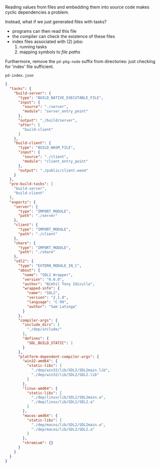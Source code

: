 Reading values from files and embedding them into source code makes cyclic dependencies a problem.

Instead, what if we just generated files with tasks?
- programs can then read this file
- the compiler can check the existence of these files
- index files associated with (2) jobs:
  1. running tasks
  2. mapping symbols to _file paths_

Furthermore, remove the `pd-pkg-node` suffix from directories: just checking for 'index' file sufficient.

`pd-index.json`
```json
{
  "tasks": {
    "build-server": {
      "type": "BUILD_NATIVE_EXECUTABLE_FILE",
      "input": {
        "source": "./server",
        "module": "server_entry_point"
      },
      "output": "./build/server",
      "after": [
        "build-client"
      ]
    },
    "build-client": {
      "type": "BUILD_WASM_FILE",
      "input": {
        "source": "./client",
        "module": "client_entry_point"
      },
      "output": "./public/client.wasm"
    }
  },
  "pre-build-tasks": [
    "build-server",
    "build-client"
  ],
  "exports": {
    "server": {
      "type": "IMPORT_MODULE",
      "path": "./server"
    },
    "client": {
      "type": "IMPORT_MODULE",
      "path": "./client"
    },
    "share": {
      "type": "IMPORT_MODULE",
      "path": "./share"
    },
    "sdl2": {
      "type": "EXTERN_MODULE_IN_C",
      "about": {
        "name": "SDL2 Wrapper",
        "version": "0.0.0",
        "author": "Nikhil Tony Idiculla",
        "wrapped-info": {
          "name": "SDL2",
          "version": "2.1.0",
          "language": "C-99",
          "author": "Sam Latinga"
        }
      },
      "compiler-args": {
        "include_dirs": [
          "./dep/include/"
        ],
        "defines": {
          "SDL_BUILD_STATIC": 1
        }
      },
      "platform-dependent-compiler-args": {
        "win32-amd64": {
          "static-libs": [
            "./dep/win32/lib/SDL2/SDL2main.lib",
            "./dep/win32/lib/SDL2/SDL2.lib"
          ]
        },
        "linux-amd64": {
          "static-libs": [
            "./dep/linux/lib/SDL2/SDL2main.a",
            "./dep/linux/lib/SDL2/SDL2.a"
          ]
        },
        "macos-amd64": {
          "static-libs": [
            "./dep/macos/lib/SDL2/SDL2main.a",
            "./dep/macos/lib/SDL2/SDL2.a"
          ]
        },
        "chromium": {}
      }
    }
  }
}
```